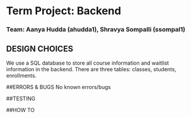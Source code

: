 # Term Project: Backend
### Team: Aanya Hudda (ahudda1), Shravya Sompalli (ssompal1)

## DESIGN CHOICES
We use a SQL database to store all course information and waitlist information in the backend. There are three tables: classes, students, enrollments.


##ERRORS & BUGS
No known errors/bugs


##TESTING



##HOW TO

